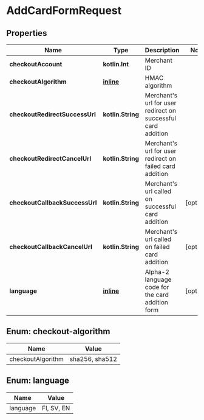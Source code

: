 
# AddCardFormRequest

## Properties
Name | Type | Description | Notes
------------ | ------------- | ------------- | -------------
**checkoutAccount** | **kotlin.Int** | Merchant ID | 
**checkoutAlgorithm** | [**inline**](#CheckoutAlgorithm) | HMAC algorithm | 
**checkoutRedirectSuccessUrl** | **kotlin.String** | Merchant&#39;s url for user redirect on successful card addition | 
**checkoutRedirectCancelUrl** | **kotlin.String** | Merchant&#39;s url for user redirect on failed card addition | 
**checkoutCallbackSuccessUrl** | **kotlin.String** | Merchant&#39;s url called on successful card addition |  [optional]
**checkoutCallbackCancelUrl** | **kotlin.String** | Merchant&#39;s url called on failed card addition |  [optional]
**language** | [**inline**](#Language) | Alpha-2 language code for the card addition form |  [optional]


<a id="CheckoutAlgorithm"></a>
## Enum: checkout-algorithm
Name | Value
---- | -----
checkoutAlgorithm | sha256, sha512


<a id="Language"></a>
## Enum: language
Name | Value
---- | -----
language | FI, SV, EN



